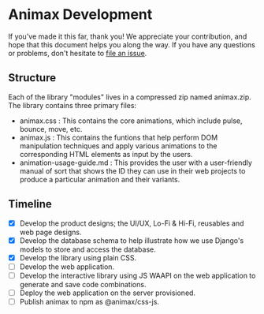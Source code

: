 # Animax Development

If you've made it this far, thank you! We appreciate your contribution, and hope that this document helps you along the way. If you have any questions or problems, don't hesitate to [file an issue](https://github.com/zuri-training/anima_lib_team98/issues/new).

## Structure

Each of the library "modules" lives in a compressed zip named animax.zip. The library contains three primary files:

  - animax.css : This contains the core animations, which include pulse, bounce, move, etc.
  - animax.js : This contains the funtions that help perform DOM manipulation techniques and apply various animations to the corresponding HTML elements as input by the users.
  - animation-usage-guide.md : This provides the user with a user-friendly manual of sort that shows the ID they can use in their web projects to produce a particular animation and their variants.







## Timeline

* [x] Develop the product designs; the UI/UX, Lo-Fi & Hi-Fi, reusables and web page designs.
* [x] Develop the database schema to help illustrate how we use Django's models to store and access the database.
* [x] Develop the library using plain CSS.
* [ ] Develop the web application.
* [ ] Develop the interactive library using JS WAAPI on the web application to generate and save code combinations. 
* [ ] Deploy the web application on the server provisioned.
* [ ] Publish animax to npm as @animax/css-js.